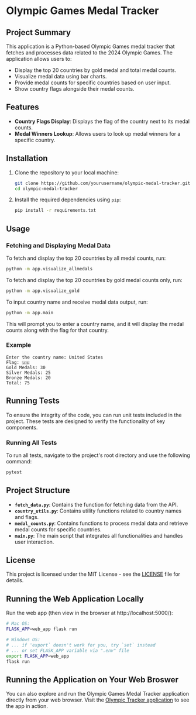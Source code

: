 
# Olympic Games Medal Tracker

## Project Summary

This application is a Python-based Olympic Games medal tracker that fetches and processes data related to the 2024 Olympic Games. The application allows users to:

- Display the top 20 countries by gold medal and total medal counts.
- Visualize medal data using bar charts.
- Provide medal counts for specific countries based on user input.
- Show country flags alongside their medal counts.

## Features

- **Country Flags Display**: Displays the flag of the country next to its medal counts.
- **Medal Winners Lookup**: Allows users to look up medal winners for a specific country.

## Installation

1. Clone the repository to your local machine:

   ```sh
   git clone https://github.com/yourusername/olympic-medal-tracker.git
   cd olympic-medal-tracker
   ```

2. Install the required dependencies using `pip`:

   ```sh
   pip install -r requirements.txt
   ```

## Usage

### Fetching and Displaying Medal Data

To fetch and display the top 20 countries by all medal counts, run:

```sh
python -m app.visualize_allmedals
```

To fetch and display the top 20 countries by gold medal counts only, run:

```sh
python -m app.visualize_gold
```

To input country name and receive medal data output, run:

```sh
python -m app.main
```

This will prompt you to enter a country name, and it will display the medal counts along with the flag for that country.

### Example

```
Enter the country name: United States
Flag: 🇺🇸
Gold Medals: 30
Silver Medals: 25
Bronze Medals: 20
Total: 75
```

## Running Tests

To ensure the integrity of the code, you can run unit tests included in the project. These tests are designed to verify the functionality of key components.

### Running All Tests

To run all tests, navigate to the project's root directory and use the following command:

```sh
pytest
```

## Project Structure

- **`fetch_data.py`**: Contains the function for fetching data from the API.
- **`country_utils.py`**: Contains utility functions related to country names and flags.
- **`medal_counts.py`**: Contains functions to process medal data and retrieve medal counts for specific countries.
- **`main.py`**: The main script that integrates all functionalities and handles user interaction.

## License

This project is licensed under the MIT License - see the [LICENSE](LICENSE) file for details.

## Running the Web Application Locally

Run the web app (then view in the browser at http://localhost:5000/):

```sh
# Mac OS:
FLASK_APP=web_app flask run

# Windows OS:
# ... if 'export` doesn't work for you, try `set` instead
# ... or set FLASK_APP variable via ".env" file
export FLASK_APP=web_app
flask run
```

## Running the Application on Your Web Broswer 

You can also explore and run the Olympic Games Medal Tracker application directly from your web browser. Visit the [Olympic Tracker application](https://olympic-tracker-1.onrender.com/) to see the app in action.